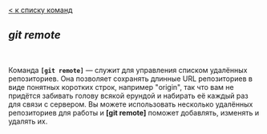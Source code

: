 [< к списку команд](./update.md)

## *git remote*

<br/>

Команда **`[git remote]`** — служит для управления списком удалённых репозиториев. Она позволяет сохранять длинные URL репозиториев в виде понятных коротких строк, например "origin", так что вам не придётся забивать голову всякой ерундой и набирать её каждый раз для связи с сервером. Вы можете использовать несколько удалённых репозиториев для работы и **[git remote]** поможет добавлять, изменять и удалять их.